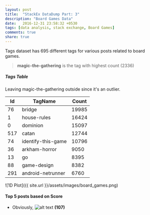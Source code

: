 ```yaml
---
layout: post
title:  "StackEx DataDump Part: 3"
description: "Board Games Data"
date:   2016-12-31 23:58:32 +0530
tags: [data analysis, stack exchange, Board Games]
comments: true
share: true
---
```


Tags dataset has 695 different tags for various posts related to board games.   


> **magic-the-gathering** is the tag with highest count (2336)

##### Tags Table

Leaving magic-the-gathering outside since it's an outlier.

**Id**|**TagName**|**Count**
-------|--------|-------
76      |bridge     |19985
1      |house-rules     |16424
0     |dominion     |15097
517      |catan     |12744
74      |identify-this-game    |10796
36      |arkham-horror    |9050
13      |go    |8395
88      |game-design    |8382
291      |android-netrunner   |6760


![1D Plot]({{ site.url }}/assets/images/board_games.png)

#### Top 5 posts based on Score
* Obviously, <img src="http://i.stack.imgur.com/rmjEq.jpg" alt="alt text"> **(107)**
 

